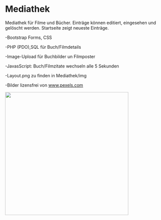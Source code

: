 # Mediathek
Mediathek für Filme und Bücher. Einträge können editiert, eingesehen und gelöscht werden. Startseite zeigt neueste Einträge. 

-Bootstrap Forms, CSS

-PHP (PDO),SQL für Buch/Filmdetails

-Image-Upload für Buchbilder un Filmposter

-JavasScript: Buch/Filmzitate wechseln alle 5 Sekunden 

-Layout.png zu finden in Mediathek/img

-Bilder lizensfrei von www.pexels.com

<p align="left">
  <img src="https://s19.postimg.org/gpc0gbi1v/layout.jpg" width="400"/>
</p>
